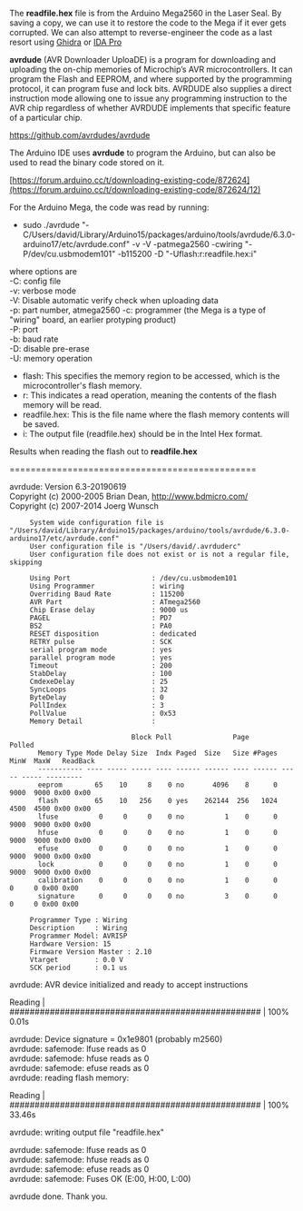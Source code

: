 The **readfile.hex** file is from the Arduino Mega2560 in the Laser Seal.
By saving a copy, we can use it to restore the code to the Mega if it ever gets corrupted.
We can also attempt to reverse-engineer the code as a last resort using [Ghidra](https://en.wikipedia.org/wiki/Ghidra) or [IDA Pro](https://en.wikipedia.org/wiki/Interactive_Disassembler)

**avrdude** (AVR Downloader UploaDE) is a program for downloading and uploading the on-chip memories of Microchip’s AVR microcontrollers. It can program the Flash and EEPROM, and where supported by the programming protocol, it can program fuse and lock bits. AVRDUDE also supplies a direct instruction mode allowing one to issue any programming instruction to the AVR chip regardless of whether AVRDUDE implements that specific feature of a particular chip.

https://github.com/avrdudes/avrdude

The Arduino IDE uses **avrdude** to program the Arduino, but can also be used to read the binary code stored on it.

[https://forum.arduino.cc/t/downloading-existing-code/872624](https://forum.arduino.cc/t/downloading-existing-code/872624/12)

For the Arduino Mega, the code was read by running:

* sudo ./avrdude "-C/Users/david/Library/Arduino15/packages/arduino/tools/avrdude/6.3.0-arduino17/etc/avrdude.conf" -v -V -patmega2560 -cwiring "-P/dev/cu.usbmodem101" -b115200 -D "-Uflash:r:readfile.hex:i"

where options are  
-C: config file  
-v: verbose mode  
-V: Disable automatic verify check when uploading data  
-p: part number, atmega2560
-c: programmer (the Mega is a type of "wiring" board, an earlier protyping product)    
-P: port  
-b: baud rate  
-D: disable pre-erase  
-U: memory operation  
  
* flash: This specifies the memory region to be accessed, which is the microcontroller's flash memory.
* r: This indicates a read operation, meaning the contents of the flash memory will be read.
* readfile.hex: This is the file name where the flash memory contents will be saved.
* i: The output file (readfile.hex) should be in the Intel Hex format. 

Results when reading the flash out to **readfile.hex**

===============================================

avrdude: Version 6.3-20190619  
         Copyright (c) 2000-2005 Brian Dean, http://www.bdmicro.com/  
         Copyright (c) 2007-2014 Joerg Wunsch  

         System wide configuration file is "/Users/david/Library/Arduino15/packages/arduino/tools/avrdude/6.3.0-arduino17/etc/avrdude.conf"
         User configuration file is "/Users/david/.avrduderc"
         User configuration file does not exist or is not a regular file, skipping

         Using Port                    : /dev/cu.usbmodem101
         Using Programmer              : wiring
         Overriding Baud Rate          : 115200
         AVR Part                      : ATmega2560
         Chip Erase delay              : 9000 us
         PAGEL                         : PD7
         BS2                           : PA0
         RESET disposition             : dedicated
         RETRY pulse                   : SCK
         serial program mode           : yes
         parallel program mode         : yes
         Timeout                       : 200
         StabDelay                     : 100
         CmdexeDelay                   : 25
         SyncLoops                     : 32
         ByteDelay                     : 0
         PollIndex                     : 3
         PollValue                     : 0x53
         Memory Detail                 :

                                  Block Poll               Page                       Polled
           Memory Type Mode Delay Size  Indx Paged  Size   Size #Pages MinW  MaxW   ReadBack
           ----------- ---- ----- ----- ---- ------ ------ ---- ------ ----- ----- ---------
           eeprom        65    10     8    0 no       4096    8      0  9000  9000 0x00 0x00
           flash         65    10   256    0 yes    262144  256   1024  4500  4500 0x00 0x00
           lfuse          0     0     0    0 no          1    0      0  9000  9000 0x00 0x00
           hfuse          0     0     0    0 no          1    0      0  9000  9000 0x00 0x00
           efuse          0     0     0    0 no          1    0      0  9000  9000 0x00 0x00
           lock           0     0     0    0 no          1    0      0  9000  9000 0x00 0x00
           calibration    0     0     0    0 no          1    0      0     0     0 0x00 0x00
           signature      0     0     0    0 no          3    0      0     0     0 0x00 0x00

         Programmer Type : Wiring
         Description     : Wiring
         Programmer Model: AVRISP
         Hardware Version: 15
         Firmware Version Master : 2.10
         Vtarget         : 0.0 V
         SCK period      : 0.1 us

avrdude: AVR device initialized and ready to accept instructions

Reading | ################################################## | 100% 0.01s

avrdude: Device signature = 0x1e9801 (probably m2560)  
avrdude: safemode: lfuse reads as 0  
avrdude: safemode: hfuse reads as 0  
avrdude: safemode: efuse reads as 0  
avrdude: reading flash memory:  

Reading | ################################################## | 100% 33.46s

avrdude: writing output file "readfile.hex"

avrdude: safemode: lfuse reads as 0  
avrdude: safemode: hfuse reads as 0  
avrdude: safemode: efuse reads as 0  
avrdude: safemode: Fuses OK (E:00, H:00, L:00)  

avrdude done.  Thank you.



